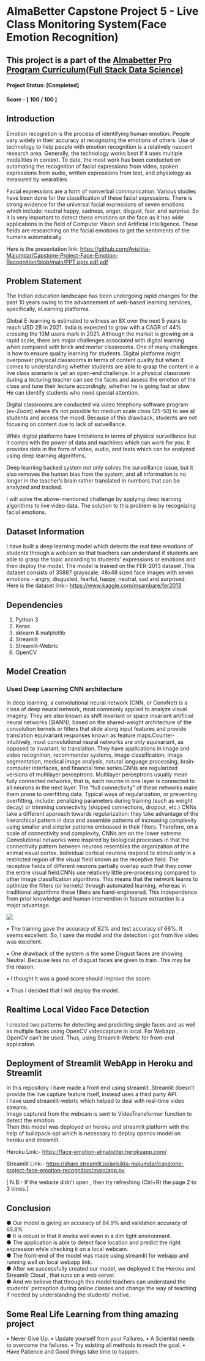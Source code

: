 # AlmaBetter Capstone Project 5 - Live Class Monitoring System(Face Emotion Recognition)
## This project is a part of the [Almabetter Pro Program Curriculum(Full Stack Data Science)](https://grow.almabetter.com/auth/signup?referralCode=4M11C2&utm_source=referral)

#### Project Status: [Completed]
#### Score - [ 100 / 100 ]
## Introduction

Emotion recognition is the process of identifying human emotion. People vary widely in their accuracy at recognizing the emotions of others. Use of technology to help people with emotion recognition is a relatively nascent research area. Generally, the technology works best if it uses multiple modalities in context. To date, the most work has been conducted on automating the recognition of facial expressions from video, spoken expressions from audio, written expressions from text, and physiology as measured by wearables.

Facial expressions are a form of nonverbal communication. Various studies have been done for the classification of these facial expressions. There is strong evidence for the universal facial expressions of seven emotions which include: neutral happy, sadness, anger, disgust, fear, and surprise. So it is very important to detect these emotions on the face as it has wide applications in the field of Computer Vision and Artificial Intelligence. These fields are researching on the facial emotions to get the sentiments of the humans automatically.

Here is the presentation link: https://github.com/Avisikta-Majumdar/Capstone-Project-Face-Emotion-Recognition/blob/main/PPT.pptx.pdf.pdf

## Problem Statement

The Indian education landscape has been undergoing rapid changes for the past 10 years owing to the advancement of web-based learning services, specifically, eLearning platforms.

Global E-learning is estimated to witness an 8X over the next 5 years to reach USD 2B in 2021. India is expected to grow with a CAGR of 44% crossing the 10M users mark in 2021. Although the market is growing on a rapid scale, there are major challenges associated with digital learning when compared with brick and mortar classrooms.
One of many challenges is how to ensure quality learning for students. Digital platforms might overpower physical classrooms in terms of content quality but when it comes to understanding whether students are able to grasp the content in a live class scenario is yet an open-end challenge.
In a physical classroom during a lecturing teacher can see the faces and assess the emotion of the class and tune their lecture accordingly, whether he is going fast or slow. He can identify students who need special attention.

Digital classrooms are conducted via video telephony software program (ex-Zoom) where it’s not possible for medium scale class (25-50) to see all students and access the mood. Because of this drawback, students are not focusing on content due to lack of surveillance.

While digital platforms have limitations in terms of physical surveillance but it comes with the power of data and machines which can work for you. It provides data in the form of video, audio, and texts which can be analyzed using deep learning algorithms.

Deep learning backed system not only solves the surveillance issue, but it also removes the human bias from the system, and all information is no longer in the teacher’s brain rather translated in numbers that can be analyzed and tracked.

I will solve the above-mentioned challenge by applying deep learning algorithms to live video data.
The solution to this problem is by recognizing facial emotions.

## Dataset Information

I have built a deep learning model which detects the real time emotions of students through a webcam so that teachers can understand if students are able to grasp the topic according to students' expressions or emotions and then deploy the model. The model is trained on the FER-2013 dataset .This dataset consists of 35887 grayscale, 48x48 sized face images with seven emotions - angry, disgusted, fearful, happy, neutral, sad and surprised.
Here is the dataset link:-  https://www.kaggle.com/msambare/fer2013

## Dependencies

1)	Python 3
2)	Keras
3)	sklearn & matplotlib
4)	Streamlit
5)	Streamlit-Webrtc
6)	OpenCV


## Model Creation

### 	Used  Deep Learning CNN architecture

In deep learning, a convolutional neural network (CNN, or ConvNet) is a class of deep neural network, most commonly applied to analyze visual imagery. They are also known as shift invariant or space invariant artificial neural networks (SIANN), based on the shared-weight architecture of the convolution kernels or filters that slide along input features and provide translation equivariant responses known as feature maps.Counter-intuitively, most convolutional neural networks are only equivariant, as opposed to invariant, to translation. They have applications in image and video recognition, recommender systems, image classification, image segmentation, medical image analysis, natural language processing, brain-computer interfaces, and financial time series.CNNs are regularized versions of multilayer perceptrons. Multilayer perceptrons usually mean fully connected networks, that is, each neuron in one layer is connected to all neurons in the next layer. The "full connectivity" of these networks make them prone to overfitting data. Typical ways of regularization, or preventing overfitting, include: penalizing parameters during training (such as weight decay) or trimming connectivity (skipped connections, dropout, etc.) CNNs take a different approach towards regularization: they take advantage of the hierarchical pattern in data and assemble patterns of increasing complexity using smaller and simpler patterns embossed in their filters. Therefore, on a scale of connectivity and complexity, CNNs are on the lower extreme. Convolutional networks were inspired by biological processes in that the connectivity pattern between neurons resembles the organization of the animal visual cortex. Individual cortical neurons respond to stimuli only in a restricted region of the visual field known as the receptive field. The receptive fields of different neurons partially overlap such that they cover the entire visual field.CNNs use relatively little pre-processing compared to other image classification algorithms. This means that the network learns to optimize the filters (or kernels) through automated learning, whereas in traditional algorithms these filters are hand-engineered. This independence from prior knowledge and human intervention in feature extraction is a major advantage.

![](cnn.jpg)
 

•	The training gave the accuracy of 82% and test accuracy of 66%. It seems excellent. So, I save the model and the detection i got from live video was excellent.

•	One drawback of the system is the some Disgust faces are showing Neutral .Because less no. of disgust faces are given to train .This may be the reason.

•	I thought it was a good score should improve the score.

•	Thus I decided that I will deploy the model.




## Realtime Local Video Face Detection

I created two patterns for detecting and predicting single faces and as well as multiple faces using OpenCV videocapture in local.
For Webapp , OpenCV can’t be used. Thus, using Streamlit-Webrtc for front-end application.


## Deployment of Streamlit WebApp in Heroku and Streamlit

In this repository I have made a front end using streamlit .Streamlit doesn’t provide the live capture feature itself, instead uses a third party API.<BR> I have used streamlit-webrtc which helped to deal with real-time video streams. <BR>Image captured from the webcam is sent to VideoTransformer function to detect the emotion. <BR>Then this model was deployed on heroku and streamlit platform with the help of buildpack-apt which is necessary to deploy opencv model on heroku and streamlit.

Heroku Link:- https://face-emotion-almabetter.herokuapp.com/


Streamlit Link:- https://share.streamlit.io/avisikta-majumdar/capstone-project-face-emotion-recognition/main/app.py


[ N.B:- If the website didn’t open , then try refreshing (Ctrl+R) the page 2 to 3 times.]



## Conclusion

● Our model is giving an accuracy of 84.9% and validation accuracy of 65.8% <BR>
● It is robust in that it works well even in a dim light environment.<BR>
● The application is able to detect face location and predict the right expression while checking
it on a local webcam.<BR>
● The front-end of the model was made using streamlit for webapp and running well on local
webapp link.<BR>
● After we successfully created our model, we deployed it the Heroku and Streamlit Cloud , that
runs on a web server.<BR>
● And we believe that through this model teachers can understand the students' perception
during online classes and change the way of teaching if needed by understanding the
students’ motive.<BR>


## Some Real Life Learning from thing amazing project

•	Never Give Up.
•	Update yourself from your Failures.
•	A Scientist needs to overcome the failures.
•	Try existing all methods to reach the goal.
•	Have Patience and Good things take time to happen.
